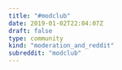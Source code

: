 ```yaml
---
title: "#modclub"
date: 2019-01-02T22:04:07Z
draft: false
type: community
kind: "moderation_and_reddit"
subreddit: "modclub"
---
```

